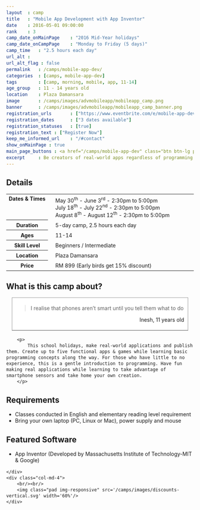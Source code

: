 ```yaml
---
layout 	: camp
title 	: "Mobile App Development with App Inventor"
date 	: 2016-05-01 09:00:00
rank    : 3
camp_date_onMainPage 	: "2016 Mid-Year holidays"
camp_date_onCampPage 	: "Monday to Friday (5 days)"
camp_time	: "2.5 hours each day"
url_alt : 
url_alt_flag : false
permalink   : /camps/mobile-app-dev/
categories  : [camps, mobile-app-dev]
tags	    : [camp, morning, mobile, app, 11-14]
age_group 	: 11 - 14 years old
location	: Plaza Damansara
image		: /camps/images/advmobileapp/mobileapp_camp.png
banner		: /camps/images/advmobileapp/mobileapp_camp_banner.png
registration_urls		: ["https://www.eventbrite.com/e/mobile-app-development-with-appinventor-tickets-25110937490"]
registration_dates		: ["3 dates available"]
registration_statuses	: [true]
registration_text : ["Register Now"]
keep_me_informed_url	: "/#contact"
show_onMainPage : true
main_page_buttons : <a href="/camps/mobile-app-dev" class="btn btn-lg pad-c btn-primary-pale">5-day Camp</a>
excerpt		: Be creators of real-world apps regardless of programming experience, or simply to level-up.
---
```


<div class="row">
    <div class="col-md-8">

<h2>Details</h2>
<table style="white-space: nowrap">
    <col width="13%">
    <col width="3%">
    <col width="84%">
    <tr>
		<th style="vertical-align: top;">Dates & Times</th>
        <td/>
		<td style='padding:5px 10px 5px 5px'>
            May 30<sup>th</sup> - June 3<sup>rd</sup> - 2:30pm to 5:00pm<br>
            July 18<sup>th</sup> - July 22<sup>nd</sup> - 2:30pm to 5:00pm<br>
            August 8<sup>th</sup> - August 12<sup>th</sup> - 2:30pm to 5:00pm
        </td>
	</tr>
    <tr>
		<th>Duration</th>
        <td/>
		<td style='padding:5px 10px 5px 5px'>5-day camp, 2.5 hours each day</td>
	</tr>
	<tr>
		<th>Ages</th>
        <td/>
		<td style='padding:5px 10px 5px 5px'>11-14</td>
	</tr>	
	<tr>
		<th>Skill Level</th>
        <td/>
		<td style='padding:5px 10px 5px 5px'>Beginners / Intermediate</td>
	</tr>
    <tr>
		<th>Location</th>
        <td/>
		<td style='padding:5px 10px 5px 5px'>Plaza Damansara</td>
	</tr>
    <tr>
		<th>Price</th>
        <td/>
		<td style='padding:5px 10px 5px 5px'>RM 899 (Early birds get 15% discount)</td>
	</tr>
</table>

<h2>What is this camp about?</h2>
            <div style="background: #ffffff; border: 1px solid #999; margin: 15px; overflow: hidden;">
                <div style="padding: 5px 10px; border-bottom: 1px solid #999;">
                    <blockquote style="clear: both; float: none;">
                        <p>I realise that phones aren’t smart until you tell them what to do</p>
                    </blockquote>
                    <p style="text-align: right;">Inesh, 11 years old</p>
                </div>
            </div>  

        <p>
            This school holidays, make real-world applications and publish them. Create up to five functional apps & games while learning basic programming concepts along the way. For those who have little to no experience, this is a gentle introduction to programming. Have fun making real applications while learning to take advantage of smartphone sensors and take home your own creation.  
        </p>
        

<h2>Requirements</h2>
<ul>
<li> Classes conducted in English and elementary reading level requirement </li>
<li> Bring your own laptop (PC, Linux or Mac), power supply and mouse </li>
</ul>

<h2>Featured Software</h2>
<ul>
<li>App Inventor (Developed by Massachusetts Institute of Technology-MIT & Google) </li>
</ul>

    </div>
    <div class="col-md-4">
        <br/><br/>
        <img class="pad img-responsive" src='/camps/images/discounts-vertical.svg' width='60%'/>
    </div>
</div>
